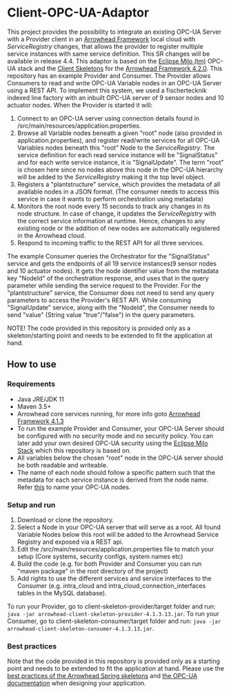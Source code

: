 # Client-OPC-UA-Adaptor
This project provides the possibility to integrate an existing OPC-UA Server with a Provider client in an [Arrowhead Framework](http://github.com/eclipse-arrowhead) local cloud with *ServiceRegistry* changes, that allows the provider to register multiple service instances with same service definition.
This SR changes will be available in release 4.4.
This adaptor is based on the [Eclipse Milo (tm)](https://github.com/eclipse/milo) OPC-UA stack and the [Client Skeletons](https://github.com/arrowhead-f/client-skeleton-java-spring) for the [Arrowhead Framework 4.2.0](https://github.com/eclipse-arrowhead/core-java-spring).
This repository has an example Provider and Consumer. The Provider allows Consumers to read and write OPC-UA Variable nodes in an OPC-UA Server using a REST API.
To implement this system, we used a fischertecknik indexed line factory with an inbuilt OPC-UA server of 9 sensor nodes and 10 actuator nodes.
When the Provider is started it will:

1. Connect to an OPC-UA server using connection details found in /src/main/resources/application.properties. 
2. Browse all Variable nodes beneath a given "root" node (also provided in application.properties), and register read/write services for all OPC-UA Variables nodes beneath this "root" Node to the *ServiceRegistry*. 
The service definition for each read service instance will be "SignalStatus" and for each write service instance, it is "SignalUpdate". The term "root" is chosen here since no nodes above this node in the OPC-UA hierarchy will be added to the *ServiceRegistry* making it the top level object.
3. Registers a "plantstructure" service, which provides the metadata of all available nodes in a JSON format. (The consumer needs to access this service in case it wants to perform orchestration using metadata)
4. Monitors the root node every 15 seconds to track any changes in its node structure. In case of change, it updates the *ServiceRegistry* with the correct service information at runtime. Hence, changes to any existing node or the addition of new nodes are automatically registered in the Arrowhead cloud.
6. Respond to incoming traffic to the REST API for all three services.

The example Consumer queries the Orchestrator for the "SignalStatus" service and gets the endpoints of all 19 service instances(9 sensor nodes and 10 actuator nodes). It gets the node identifier value from the metadata key "NodeId" of the orchestration response, and uses that in the query parameter while sending the service request to the Provider. For the "plantstructure" service, the Consumer does not need to send any query parameters to access the Provider's REST API. While consuming "SignalUpdate" service, along with the "NodeId", the Consumer needs to send "value" (String value "true"/"false") in the query parameters.
 
NOTE! The code provided in this repository is provided only as a skeleton/starting point and needs to be extended to fit the application at hand.

## How to use

### Requirements
* Java JRE/JDK 11
* Maven 3.5+
* Arrowhead core services running, for more info goto [Arrowhead Framework 4.1.3](https://github.com/arrowhead-f/core-java-spring)
* To run the example Provider and Consumer, your OPC-UA Server should be configured with no security mode and no security policy. You can later add your own desired OPC-UA security using the [Eclipse Milo Stack](https://github.com/eclipse/milo) which this repository is based on.
* All variables below the chosen "root" node in the OPC-UA server should be both readable and writeable.
* The name of each node should follow a specific pattern such that the metadata for each service instance is derived from the node name. Refer [this](https://github.com/aparajita07/Client-OPC-UA-Adaptor/blob/main/NodeNaming.md) to name your OPC-UA nodes.


### Setup and run
1. Download or clone the repository.
2. Select a Node in your OPC-UA server that will serve as a root. All found Variable Nodes below this root
will be added to the Arrowhead Service Registry and exposed via a REST api. 
3. Edit the /src/main/resources/application.properties file to match your setup (Core systems, security configs, system names etc)
4. Build the code (e.g. for both Provider and Consumer you can run "maven package" in the root directory of the project)
4. Add rights to use the different services and service interfaces to the Consumer (e.g. intra_cloud and intra_cloud_connection_interfaces tables in the MySQL database).

To run your Provider, go to client-skeleton-provider/target folder and run: ```java -jar arrowhead-client-skeleton-provider-4.1.3.13.jar```.
To run your Consumer, go to client-skeleton-consumer/target folder and run: ```java -jar arrowhead-client-skeleton-consumer-4.1.3.13.jar```.

### Best practices
Note that the code provided in this repository is provided only as a starting point and needs to be extended to fit the application at hand. Please use the [best practices of the Arrowhead Spring skeletons](https://github.com/arrowhead-f/client-skeleton-java-spring#best-practices-to-start-with-the-skeletons) and [the OPC-UA documentation](https://opcfoundation.org/developer-tools/specifications-unified-architecture) when designing your application.
